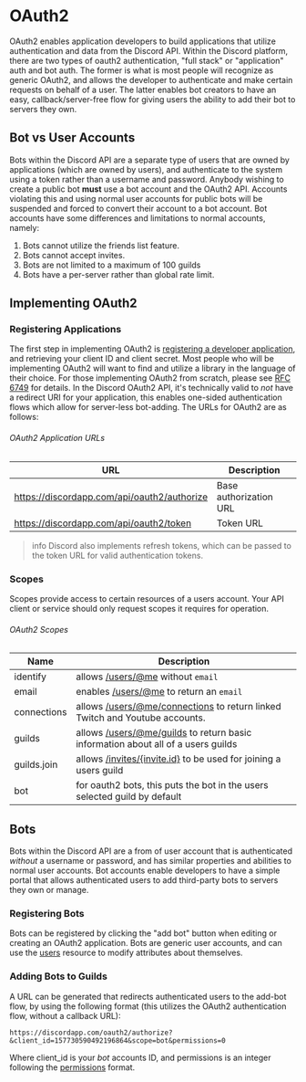 # OAuth2

OAuth2 enables application developers to build applications that utilize authentication and data from the Discord API. Within the Discord platform, there are two types of oauth2 authentication, "full stack" or "application" auth and bot auth. The former is what is most people will recognize as generic OAuth2, and allows the developer to authenticate and make certain requests on behalf of a user. The latter enables bot creators to have an easy, callback/server-free flow for giving users the ability to add their bot to servers they own.

## Bot vs User Accounts

Bots within the Discord API are a separate type of users that are owned by applications (which are owned by users), and authenticate to the system using a token rather than a username and password. Anybody wishing to create a public bot **must** use a bot account and the OAuth2 API. Accounts violating this and using normal user accounts for public bots will be suspended and forced to convert their account to a bot account. Bot accounts have some differences and limitations to normal accounts, namely:

1. Bots cannot utilize the friends list feature.
2. Bots cannot accept invites.
3. Bots are not limited to a maximum of 100 guilds
4. Bots have a per-server rather than global rate limit.

## Implementing OAuth2

### Registering Applications

The first step in implementing OAuth2 is [registering a developer application](#/developers/applications/me), and retrieving your client ID and client secret. Most people who will be implementing OAuth2 will want to find and utilize a library in the language of their choice. For those implementing OAuth2 from scratch, please see [RFC 6749](https://tools.ietf.org/html/rfc6749) for details. In the Discord OAuth2 API, it's technically valid to _not_ have a redirect URI for your application, this enables one-sided authentication flows which allow for server-less bot-adding. The URLs for OAuth2 are as follows:

###### OAuth2 Application URLs

| URL | Description |
|-----|-------------|
| https://discordapp.com/api/oauth2/authorize | Base authorization URL |
| https://discordapp.com/api/oauth2/token | Token URL |

>info
> Discord also implements refresh tokens, which can be passed to the token URL for valid authentication tokens.

### Scopes

Scopes provide access to certain resources of a users account. Your API client or service should only request scopes it requires for operation.

###### OAuth2 Scopes

| Name | Description |
|------|-------------|
| identify | allows [/users/@me](#USER/get-current-user) without `email` |
| email | enables [/users/@me](#USER/get-current-user) to return an `email` |
| connections | allows [/users/@me/connections](#USER/get-user-connections) to return linked Twitch and Youtube accounts. |
| guilds | allows [/users/@me/guilds](#USER/get-current-user-guilds) to return basic information about all of a users guilds |
| guilds.join | allows [/invites/{invite.id}](#INVITE/accept-invite) to be used for joining a users guild |
| bot | for oauth2 bots, this puts the bot in the users selected guild by default |

## Bots

Bots within the Discord API are a from of user account that is authenticated _without_ a username or password, and has similar properties and abilities to normal user accounts. Bot accounts enable developers to have a simple portal that allows authenticated users to add third-party bots to servers they own or manage.

### Registering Bots

Bots can be registered by clicking the "add bot" button when editing or creating an OAuth2 application. Bots are generic user accounts, and can use the [users](#/developers/docs/resources/user) resource to modify attributes about themselves.

### Adding Bots to Guilds

A URL can be generated that redirects authenticated users to the add-bot flow, by using the following format (this utilizes the OAuth2 authentication flow, without a callback URL):

```
https://discordapp.com/oauth2/authorize?&client_id=157730590492196864&scope=bot&permissions=0
```

Where client_id is your _bot_ accounts ID, and permissions is an integer following the [permissions](#DOCS_PERMISSIONS/bitwise-permission-flags) format.
